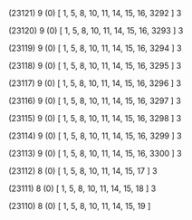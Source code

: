 (23121) 9 (0) [ 1, 5, 8, 10, 11, 14, 15, 16, 3292 ] 3 


(23120) 9 (0) [ 1, 5, 8, 10, 11, 14, 15, 16, 3293 ] 3 


(23119) 9 (0) [ 1, 5, 8, 10, 11, 14, 15, 16, 3294 ] 3 


(23118) 9 (0) [ 1, 5, 8, 10, 11, 14, 15, 16, 3295 ] 3 


(23117) 9 (0) [ 1, 5, 8, 10, 11, 14, 15, 16, 3296 ] 3 


(23116) 9 (0) [ 1, 5, 8, 10, 11, 14, 15, 16, 3297 ] 3 


(23115) 9 (0) [ 1, 5, 8, 10, 11, 14, 15, 16, 3298 ] 3 


(23114) 9 (0) [ 1, 5, 8, 10, 11, 14, 15, 16, 3299 ] 3 


(23113) 9 (0) [ 1, 5, 8, 10, 11, 14, 15, 16, 3300 ] 3 


(23112) 8 (0) [ 1, 5, 8, 10, 11, 14, 15, 17 ] 3 


(23111) 8 (0) [ 1, 5, 8, 10, 11, 14, 15, 18 ] 3 


(23110) 8 (0) [ 1, 5, 8, 10, 11, 14, 15, 19 ]  

